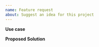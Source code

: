 ```yaml
---
name: Feature request
about: Suggest an idea for this project
---
```


**Use case**
<!-- Provide a clear and concise description of *your use case* and what you thus think is missing, and why. -->

**Proposed Solution**
<!-- 
There may be several different solutions for your idea or use case, add your deliberations about it here to help out sort out the best one.
Also, add screenshots or mockups to visualize your idea, if applicable.
-->

